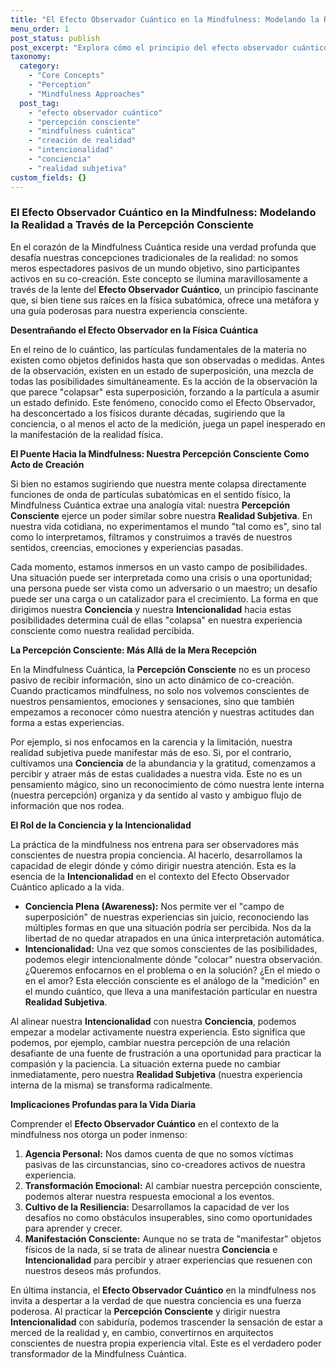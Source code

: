 ```yaml
---
title: "El Efecto Observador Cuántico en la Mindfulness: Modelando la Realidad a Través de la Percepción Consciente"
menu_order: 1
post_status: publish
post_excerpt: "Explora cómo el principio del efecto observador cuántico, donde la observación influye en la realidad, se manifiesta en nuestra experiencia diaria a través de la mindfulness. Descubre cómo nuestra percepción consciente y nuestra intención activa pueden modelar nuestra realidad subjetiva, transformando nuestra relación con el mundo y fomentando un sentido de agencia personal."
taxonomy:
  category:
    - "Core Concepts"
    - "Perception"
    - "Mindfulness Approaches"
  post_tag:
    - "efecto observador cuántico"
    - "percepción consciente"
    - "mindfulness cuántica"
    - "creación de realidad"
    - "intencionalidad"
    - "conciencia"
    - "realidad subjetiva"
custom_fields: {}
---
```


### El Efecto Observador Cuántico en la Mindfulness: Modelando la Realidad a Través de la Percepción Consciente

En el corazón de la Mindfulness Cuántica reside una verdad profunda que desafía nuestras concepciones tradicionales de la realidad: no somos meros espectadores pasivos de un mundo objetivo, sino participantes activos en su co-creación. Este concepto se ilumina maravillosamente a través de la lente del **Efecto Observador Cuántico**, un principio fascinante que, si bien tiene sus raíces en la física subatómica, ofrece una metáfora y una guía poderosas para nuestra experiencia consciente.

**Desentrañando el Efecto Observador en la Física Cuántica**

En el reino de lo cuántico, las partículas fundamentales de la materia no existen como objetos definidos hasta que son observadas o medidas. Antes de la observación, existen en un estado de superposición, una mezcla de todas las posibilidades simultáneamente. Es la acción de la observación la que parece "colapsar" esta superposición, forzando a la partícula a asumir un estado definido. Este fenómeno, conocido como el Efecto Observador, ha desconcertado a los físicos durante décadas, sugiriendo que la conciencia, o al menos el acto de la medición, juega un papel inesperado en la manifestación de la realidad física.

**El Puente Hacia la Mindfulness: Nuestra Percepción Consciente Como Acto de Creación**

Si bien no estamos sugiriendo que nuestra mente colapsa directamente funciones de onda de partículas subatómicas en el sentido físico, la Mindfulness Cuántica extrae una analogía vital: nuestra **Percepción Consciente** ejerce un poder similar sobre nuestra **Realidad Subjetiva**. En nuestra vida cotidiana, no experimentamos el mundo "tal como es", sino tal como lo interpretamos, filtramos y construimos a través de nuestros sentidos, creencias, emociones y experiencias pasadas.

Cada momento, estamos inmersos en un vasto campo de posibilidades. Una situación puede ser interpretada como una crisis o una oportunidad; una persona puede ser vista como un adversario o un maestro; un desafío puede ser una carga o un catalizador para el crecimiento. La forma en que dirigimos nuestra **Conciencia** y nuestra **Intencionalidad** hacia estas posibilidades determina cuál de ellas "colapsa" en nuestra experiencia consciente como nuestra realidad percibida.

**La Percepción Consciente: Más Allá de la Mera Recepción**

En la Mindfulness Cuántica, la **Percepción Consciente** no es un proceso pasivo de recibir información, sino un acto dinámico de co-creación. Cuando practicamos mindfulness, no solo nos volvemos conscientes de nuestros pensamientos, emociones y sensaciones, sino que también empezamos a reconocer cómo nuestra atención y nuestras actitudes dan forma a estas experiencias.

Por ejemplo, si nos enfocamos en la carencia y la limitación, nuestra realidad subjetiva puede manifestar más de eso. Si, por el contrario, cultivamos una **Conciencia** de la abundancia y la gratitud, comenzamos a percibir y atraer más de estas cualidades a nuestra vida. Este no es un pensamiento mágico, sino un reconocimiento de cómo nuestra lente interna (nuestra percepción) organiza y da sentido al vasto y ambiguo flujo de información que nos rodea.

**El Rol de la Conciencia y la Intencionalidad**

La práctica de la mindfulness nos entrena para ser observadores más conscientes de nuestra propia conciencia. Al hacerlo, desarrollamos la capacidad de elegir dónde y cómo dirigir nuestra atención. Esta es la esencia de la **Intencionalidad** en el contexto del Efecto Observador Cuántico aplicado a la vida.

*   **Conciencia Plena (Awareness):** Nos permite ver el "campo de superposición" de nuestras experiencias sin juicio, reconociendo las múltiples formas en que una situación podría ser percibida. Nos da la libertad de no quedar atrapados en una única interpretación automática.
*   **Intencionalidad:** Una vez que somos conscientes de las posibilidades, podemos elegir intencionalmente dónde "colocar" nuestra observación. ¿Queremos enfocarnos en el problema o en la solución? ¿En el miedo o en el amor? Esta elección consciente es el análogo de la "medición" en el mundo cuántico, que lleva a una manifestación particular en nuestra **Realidad Subjetiva**.

Al alinear nuestra **Intencionalidad** con nuestra **Conciencia**, podemos empezar a modelar activamente nuestra experiencia. Esto significa que podemos, por ejemplo, cambiar nuestra percepción de una relación desafiante de una fuente de frustración a una oportunidad para practicar la compasión y la paciencia. La situación externa puede no cambiar inmediatamente, pero nuestra **Realidad Subjetiva** (nuestra experiencia interna de la misma) se transforma radicalmente.

**Implicaciones Profundas para la Vida Diaria**

Comprender el **Efecto Observador Cuántico** en el contexto de la mindfulness nos otorga un poder inmenso:

1.  **Agencia Personal:** Nos damos cuenta de que no somos víctimas pasivas de las circunstancias, sino co-creadores activos de nuestra experiencia.
2.  **Transformación Emocional:** Al cambiar nuestra percepción consciente, podemos alterar nuestra respuesta emocional a los eventos.
3.  **Cultivo de la Resiliencia:** Desarrollamos la capacidad de ver los desafíos no como obstáculos insuperables, sino como oportunidades para aprender y crecer.
4.  **Manifestación Consciente:** Aunque no se trata de "manifestar" objetos físicos de la nada, sí se trata de alinear nuestra **Conciencia** e **Intencionalidad** para percibir y atraer experiencias que resuenen con nuestros deseos más profundos.

En última instancia, el **Efecto Observador Cuántico** en la mindfulness nos invita a despertar a la verdad de que nuestra conciencia es una fuerza poderosa. Al practicar la **Percepción Consciente** y dirigir nuestra **Intencionalidad** con sabiduría, podemos trascender la sensación de estar a merced de la realidad y, en cambio, convertirnos en arquitectos conscientes de nuestra propia experiencia vital. Este es el verdadero poder transformador de la Mindfulness Cuántica.